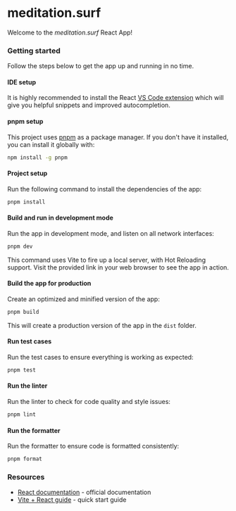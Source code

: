 # meditation.surf

Welcome to the _meditation.surf_ React App!

### Getting started

Follow the steps below to get the app up and running in no time.

#### IDE setup

It is highly recommended to install the React [VS Code extension](https://marketplace.visualstudio.com/items?itemName=ms-vscode.vscode-react-native) which will give you helpful snippets and improved autocompletion.

#### pnpm setup

This project uses [pnpm](https://pnpm.io/) as a package manager. If you don't have it installed, you can install it globally with:

```sh
npm install -g pnpm
```

#### Project setup

Run the following command to install the dependencies of the app:

```sh
pnpm install
```

#### Build and run in development mode

Run the app in development mode, and listen on all network interfaces:

```sh
pnpm dev
```

This command uses Vite to fire up a local server, with Hot Reloading support. Visit the provided link in your web browser to see the app in action.

#### Build the app for production

Create an optimized and minified version of the app:

```sh
pnpm build
```

This will create a production version of the app in the `dist` folder.

#### Run test cases

Run the test cases to ensure everything is working as expected:

```sh
pnpm test
```

#### Run the linter

Run the linter to check for code quality and style issues:

```sh
pnpm lint
```

#### Run the formatter

Run the formatter to ensure code is formatted consistently:

```sh
pnpm format
```

### Resources

- [React documentation](https://react.dev/) - official documentation
- [Vite + React guide](https://vitejs.dev/guide/#scaffolding-your-first-vite-project) - quick start guide
